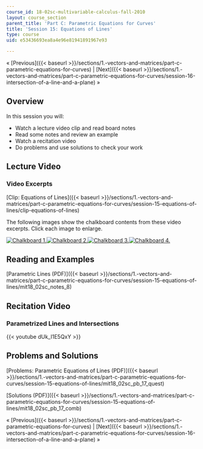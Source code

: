 ```yaml
---
course_id: 18-02sc-multivariable-calculus-fall-2010
layout: course_section
parent_title: 'Part C: Parametric Equations for Curves'
title: 'Session 15: Equations of Lines'
type: course
uid: e53436693ea8a4e96e81941891967e93

---
```


« [Previous]({{< baseurl >}}/sections/1.-vectors-and-matrices/part-c-parametric-equations-for-curves) | [Next]({{< baseurl >}}/sections/1.-vectors-and-matrices/part-c-parametric-equations-for-curves/session-16-intersection-of-a-line-and-a-plane) »

Overview
--------

In this session you will:

*   Watch a lecture video clip and read board notes
*   Read some notes and review an example
*   Watch a recitation video
*   Do problems and use solutions to check your work

Lecture Video
-------------

### Video Excerpts

[Clip: Equations of Lines]({{< baseurl >}}/sections/1.-vectors-and-matrices/part-c-parametric-equations-for-curves/session-15-equations-of-lines/clip-equations-of-lines)

The following images show the chalkboard contents from these video excerpts. Click each image to enlarge.

[![Chalkboard 1.](/coursemedia/18-02sc-multivariable-calculus-fall-2010/db6b063484b1ffbccd68e9e526bb76ac_MIT18_02SC_L5Brds_1a.png)](/coursemedia/18-02sc-multivariable-calculus-fall-2010/f97d87f659c1020045455e446762dbd7_MIT18_02SC_L5Brds_1.png "Open in a new window.")[![Chalkboard 2.](/coursemedia/18-02sc-multivariable-calculus-fall-2010/9ee67bf79a2b597702de7f20b346082e_MIT18_02SC_L5Brds_2a.png)](/coursemedia/18-02sc-multivariable-calculus-fall-2010/1088dc3acfd7046b65a43f1c27f4f57d_MIT18_02SC_L5Brds_2.png "Open in a new window.")[![Chalkboard 3.](/coursemedia/18-02sc-multivariable-calculus-fall-2010/b5a92afd9c0e83ca91958883c4de4f62_MIT18_02SC_L5Brds_3a.png)](/coursemedia/18-02sc-multivariable-calculus-fall-2010/98e0436cee026b5698d272c530b3e315_MIT18_02SC_L5Brds_3.png "Open in a new window.")[![Chalkboard 4.](/coursemedia/18-02sc-multivariable-calculus-fall-2010/6448a876d2f2da3a2cdf9ca1ed892d20_MIT18_02SC_L5Brds_4a.png)](/coursemedia/18-02sc-multivariable-calculus-fall-2010/b837e57aa6e51a4280e435758909d3e7_MIT18_02SC_L5Brds_4.png "Open in a new window.")

Reading and Examples
--------------------

[Parametric Lines (PDF)]({{< baseurl >}}/sections/1.-vectors-and-matrices/part-c-parametric-equations-for-curves/session-15-equations-of-lines/mit18_02sc_notes_8)

Recitation Video
----------------

### Parametrized Lines and Intersections

{{< youtube dUk_I1E5QxY >}}

Problems and Solutions
----------------------

[Problems: Parametric Equations of Lines (PDF)]({{< baseurl >}}/sections/1.-vectors-and-matrices/part-c-parametric-equations-for-curves/session-15-equations-of-lines/mit18_02sc_pb_17_quest)

[Solutions (PDF)]({{< baseurl >}}/sections/1.-vectors-and-matrices/part-c-parametric-equations-for-curves/session-15-equations-of-lines/mit18_02sc_pb_17_comb)

« [Previous]({{< baseurl >}}/sections/1.-vectors-and-matrices/part-c-parametric-equations-for-curves) | [Next]({{< baseurl >}}/sections/1.-vectors-and-matrices/part-c-parametric-equations-for-curves/session-16-intersection-of-a-line-and-a-plane) »